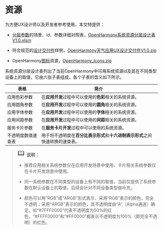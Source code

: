 # 资源

为方便UX设计师以及开发者参考使用，本文特提供：


- [分层参数](https://gitee.com/openharmony/docs/blob/master/zh-cn/application-dev/key-features/multi-device-app-dev/visual-basics.md)的场景、id、参数详细对照表，[OpenHarmony系统资源分层设计表V1.0.xlsm](https://gitee.com/openharmony/docs/blob/master/zh-cn/application-dev/key-features/multi-device-app-dev/OpenHarmony_%E7%B3%BB%E7%BB%9F%E8%B5%84%E6%BA%90%E5%88%86%E5%B1%82%E8%AE%BE%E8%AE%A1%E8%A1%A8_V1.0.xlsm)

- 符合规范的[设计交付件](https://gitee.com/openharmony/docs/blob/master/zh-cn/application-dev/key-features/multi-device-app-dev/design-delivery.md)样例，[OpenHarmony天气应用UX设计交付件V1.0.zip](https://gitee.com/openharmony/docs/blob/master/zh-cn/application-dev/key-features/multi-device-app-dev/OpenHarmony_%E5%A4%A9%E6%B0%94%E5%BA%94%E7%94%A8UX%E8%AE%BE%E8%AE%A1%E4%BA%A4%E4%BB%98%E4%BB%B6_V1.0.zip)

- OpenHarmony[图标](visual-icons.md)资源，[OpenHarmony_Icons.zip](zh-cn/design/ux-design/figures/OpenHarmony_Icons.zip)


系统资源分层设计表列出了当前OpenHarmony中可用系统资源id及其在不同类型设备上的取值，它由六张子表组成，各个子表的含义如下所示。


  | 表格 | 简介 | 
| -------- | -------- |
| 应用色彩参数 | 在**应用开发**过程中可以使用的**色彩**相关的系统资源。 | 
| 应用圆角参数 | 在**应用开发**过程中可以使用的**圆角**相关的系统资源。 | 
| 应用字体参数 | 在**应用开发**过程中可以使用的**字体**相关的系统资源。 | 
| 应用间距参数 | 在**应用开发**过程中可以使用的**间距**相关的系统资源。 | 
| 服务卡片参数 | 在**服务卡片开发**过程中可以使用的系统资源。 | 
| 不透明度数值速查表 | 用于将不透明度在**百分比表示形式**和**十六进制表示形式**之间快速转换的速查表。 | 


> ![icon-note.gif](public_sys-resources/icon-note.gif) **说明：**
> - 推荐应用相关系统参数仅在应用开发场景中使用，卡片相关系统参数仅在卡片开发场景中使用。
> 
> - 同一系统参数在不同类型的设备上有不同的取值，当前仅提供了系统参数在默认设备上的取值，后续会针对不同设备类型做补充。
> 
> - 颜色可以用“RGB”或“ARGB”形式表示，采用“RGB”表示的颜色，完全不透明；采用“ARGB”表示的颜色，其不透明度由“A”（Alpha通道）确定。如“\#7FFF0000”代表不透明度为50%的红色，“\#FFFF0000”和“\#FF0000”都表示不透明度为100%（即完全不透明）的红色。
